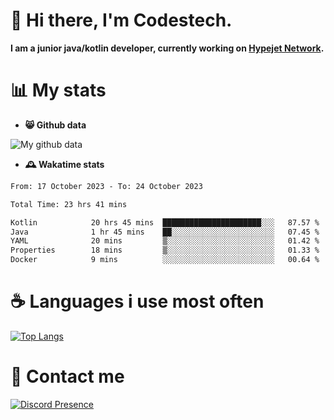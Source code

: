 # 👋 Hi there, I'm Codestech.
**I am a junior java/kotlin developer, currently working on [Hypejet Network](https://github.com/Hypejet).**

# 📊 My stats
- **😸 Github data**

![My github data](https://github-readme-stats.vercel.app/api?username=Codestech1&count_private=true&include_all_commits=true&theme=codeSTACKr)

- **🕰️ Wakatime stats**
<!--START_SECTION:waka-->

```txt
From: 17 October 2023 - To: 24 October 2023

Total Time: 23 hrs 41 mins

Kotlin            20 hrs 45 mins  ██████████████████████░░░   87.57 %
Java              1 hr 45 mins    ██░░░░░░░░░░░░░░░░░░░░░░░   07.45 %
YAML              20 mins         ▒░░░░░░░░░░░░░░░░░░░░░░░░   01.42 %
Properties        18 mins         ▒░░░░░░░░░░░░░░░░░░░░░░░░   01.33 %
Docker            9 mins          ░░░░░░░░░░░░░░░░░░░░░░░░░   00.64 %
```

<!--END_SECTION:waka-->

# ☕ Languages i use most often
[![Top Langs](https://github-readme-stats.vercel.app/api/top-langs/?username=Codestech1&layout=compact&langs_count=8&exclude_repo=window5000.github.io&theme=codeSTACKr)](https://github.com/anuraghazra/github-readme-stats)

# 💬 Contact me
[![Discord Presence](https://lanyard.cnrad.dev/api/650718742157852740)](https://discord.com/users/650718742157852740)
</br>
